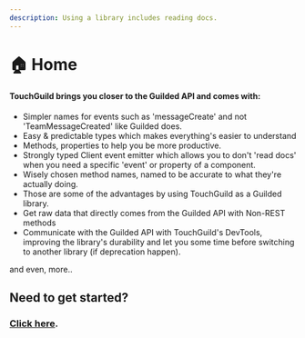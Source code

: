 ```yaml
---
description: Using a library includes reading docs.
---
```


# 🏠 Home

#### TouchGuild brings you closer to the Guilded API and comes with:

* Simpler names for events such as 'messageCreate' and not 'TeamMessageCreated' like Guilded does.
* Easy & predictable types which makes everything's easier to understand
* Methods, properties to help you be more productive.
* Strongly typed Client event emitter which allows you to don't 'read docs' when you need a specific 'event' or property of a component.
* Wisely chosen method names, named to be accurate to what they're actually doing.
* Those are some of the advantages by using TouchGuild as a Guilded library.
* Get raw data that directly comes from the Guilded API with Non-REST methods
* Communicate with the Guilded API with TouchGuild's DevTools, improving the library's durability and let you some time before switching to another library (if deprecation happen).

and even, more..

## Need to get started?

### [Click here](../#get-started-its-easy.).





